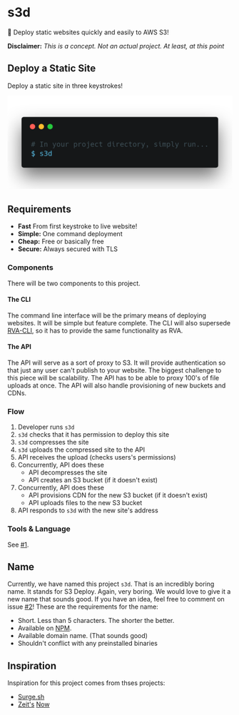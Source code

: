 # s3d
🚀 Deploy static websites quickly and easily to AWS S3! 

**Disclaimer:** _This is a concept. Not an actual project. At least, at this point_

## Deploy a Static Site

Deploy a static site in three keystrokes! 

![shell](docs/images/shell.png)

## Requirements

- **Fast** From first keystroke to live website!
- **Simple:** One command deployment
- **Cheap:** Free or basically free
- **Secure:** Always secured with TLS

### Components

There will be two components to this project. 

#### The CLI

The command line interface will be the primary means of deploying websites. It will be simple but feature complete. The CLI will also supersede [RVA-CLI](https://filiosoft.net/rva-cli), so it has to provide the same functionality as RVA. 

#### The API

The API will serve as a sort of proxy to S3. It will provide authentication so that just any user can't publish to your website. The biggest challenge to this piece will be scalability. The API has to be able to proxy 100's of file uploads at once. The API will also handle provisioning of new buckets and CDNs. 

### Flow

1. Developer runs `s3d`
2. `s3d` checks that it has permission to deploy this site
3. `s3d` compresses the site
4. `s3d` uploads the compressed site to the API
5. API receives the upload (checks users's permissions)
6. Concurrently, API does these
   - API decompresses the site
   - API creates an S3 bucket (if it doesn't exist)
7. Concurrently, API does these
   - API provisions CDN for the new S3 bucket (if it doesn't exist)
   - API uploads files to the new S3 bucket
8. API responds to `s3d` with the new site's address

### Tools & Language

See [#1](https://github.com/Filiosoft/s3d/issues/1).

## Name

Currently, we have named this project `s3d`. That is an incredibly boring name. It stands for S3 Deploy. Again, very boring. We would love to give it a new name that sounds good. If you have an idea, feel free to comment on issue [#2](https://github.com/Filiosoft/s3d/issues/2)! These are the requirements for the name:

- Short. Less than 5 characters. The shorter the better.
- Available on [NPM](https://npmjs.com). 
- Available domain name. (That sounds good)
- Shouldn't conflict with any preinstalled binaries



## Inspiration
Inspiration for this project comes from thses projects:

- [Surge.sh](https://surge.sh)
- [Zeit's](https://zeit.co) [Now](https://zeit.co/now)
